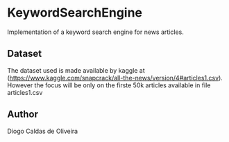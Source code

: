 # KeywordSearchEngine

Implementation of a keyword search engine for news articles.

## Dataset

The dataset used is made available by kaggle at (https://www.kaggle.com/snapcrack/all-the-news/version/4#articles1.csv). However the focus will be only on the firste 50k articles available in file articles1.csv


## Author

Diogo Caldas de Oliveira
